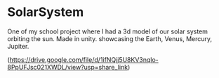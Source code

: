# SolarSystem

One of my school project where I had a 3d model of our solar system orbiting the sun.  Made in unity. showcasing the Earth, Venus, Mercury, Jupiter.


(https://drive.google.com/file/d/1ifNQjj5U8KV3nqlo-8PpUFJsc021XWDL/view?usp=share_link)
